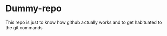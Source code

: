 # Dummy-repo
This repo is just to know how github actually works and to get habituated to the git commands
